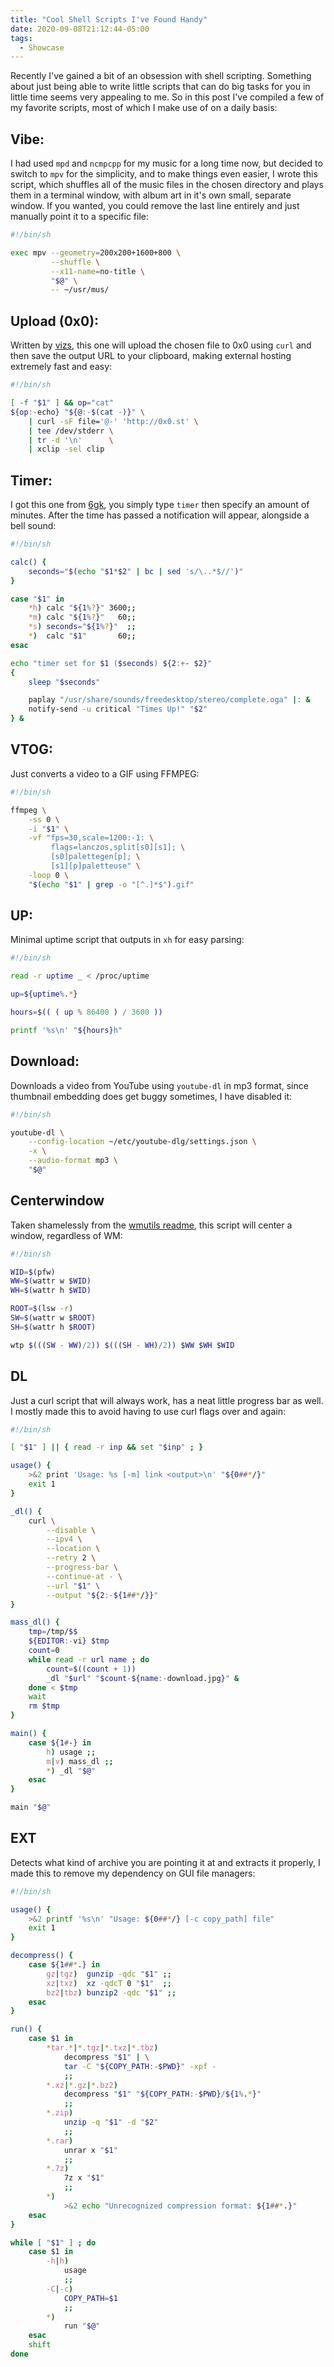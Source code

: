 ```yaml
---
title: "Cool Shell Scripts I've Found Handy"
date: 2020-09-08T21:12:44-05:00
tags:
  - Showcase
---
```


Recently I've gained a bit of an obsession with shell scripting. Something about just being able to write little scripts that can do big tasks for you in little time seems very appealing to me. So in this post I've compiled a few of my favorite scripts, most of which I make use of on a daily basis:

<!--more-->

## Vibe:

I had used `mpd` and `ncmpcpp` for my music for a long time now, but decided to switch to `mpv` for the simplicity, and to make things even easier, I wrote this script, which shuffles all of the music files in the chosen directory and plays them in a terminal window, with album art in it's own small, separate window. If you wanted, you could remove the last line entirely and just manually point it to a specific file:

```sh
#!/bin/sh

exec mpv --geometry=200x200+1600+800 \
         --shuffle \
         --x11-name=no-title \
         "$@" \
         -- ~/usr/mus/
```

## Upload (0x0):

Written by [vizs](https://github.com/vizs), this one will upload the chosen file to 0x0 using `curl` and then save the output URL to your clipboard, making external hosting extremely fast and easy:

```sh
#!/bin/sh

[ -f "$1" ] && op="cat"
${op:-echo} "${@:-$(cat -)}" \
	| curl -sF file='@-' 'http://0x0.st' \
	| tee /dev/stderr \
	| tr -d '\n'      \
	| xclip -sel clip
```

## Timer:

I got this one from [6gk](https://github.com/6gk), you simply type `timer` then specify an amount of minutes. After the time has passed a notification will appear, alongside a bell sound:

```sh
#!/bin/sh

calc() {
	seconds="$(echo "$1*$2" | bc | sed 's/\..*$//')"
}

case "$1" in
	*h) calc "${1%?}" 3600;;
	*m) calc "${1%?}"   60;;
	*s) seconds="${1%?}"  ;;
	*)  calc "$1"       60;;
esac

echo "timer set for $1 ($seconds) ${2:+- $2}"
{
	sleep "$seconds"

	paplay "/usr/share/sounds/freedesktop/stereo/complete.oga" |: &
	notify-send -u critical "Times Up!" "$2"
} &
```

## VTOG:

Just converts a video to a GIF using FFMPEG:

```sh
#!/bin/sh

ffmpeg \
	-ss 0 \
	-i "$1" \
	-vf "fps=30,scale=1200:-1: \
	     flags=lanczos,split[s0][s1]; \
	     [s0]palettegen[p]; \
	     [s1][p]paletteuse" \
	-loop 0 \
	"$(echo "$1" | grep -o "[^.]*$").gif"
```

## UP:

Minimal uptime script that outputs in `xh` for easy parsing:

```sh
#!/bin/sh

read -r uptime _ < /proc/uptime

up=${uptime%.*}

hours=$(( ( up % 86400 ) / 3600 ))

printf '%s\n' "${hours}h"
```

## Download:

Downloads a video from YouTube using `youtube-dl` in mp3 format, since thumbnail embedding does get buggy sometimes, I have disabled it:

```sh
#!/bin/sh

youtube-dl \
    --config-location ~/etc/youtube-dlg/settings.json \
    -x \
    --audio-format mp3 \
    "$@"
```

## Centerwindow

Taken shamelessly from the [wmutils readme](https://github.com/wmutils/core), this script will center a window, regardless of WM:

```sh
#!/bin/sh

WID=$(pfw)
WW=$(wattr w $WID)
WH=$(wattr h $WID)

ROOT=$(lsw -r)
SW=$(wattr w $ROOT)
SH=$(wattr h $ROOT)

wtp $(((SW - WW)/2)) $(((SH - WH)/2)) $WW $WH $WID
```

## DL

Just a curl script that will always work, has a neat little progress bar as well. I mostly made this to avoid having to use curl flags over and again:

```sh
#!/bin/sh

[ "$1" ] || { read -r inp && set "$inp" ; }

usage() {
    >&2 print 'Usage: %s [-m] link <output>\n' "${0##*/}"
    exit 1
}

_dl() {
    curl \
        --disable \
        --ipv4 \
        --location \
        --retry 2 \
        --progress-bar \
        --continue-at - \
        --url "$1" \
        --output "${2:-${1##*/}}"
}

mass_dl() {
    tmp=/tmp/$$
    ${EDITOR:-vi} $tmp
    count=0
    while read -r url name ; do
        count=$((count + 1))
        _dl "$url" "$count-${name:-download.jpg}" &
    done < $tmp
    wait
    rm $tmp
}

main() {
    case ${1#-} in
        h) usage ;;
        m|v) mass_dl ;;
        *) _dl "$@"
    esac
}

main "$@"
```

## EXT

Detects what kind of archive you are pointing it at and extracts it properly, I made this to remove my dependency on GUI file managers:

```sh
#!/bin/sh

usage() {
    >&2 printf '%s\n' "Usage: ${0##*/} [-c copy_path] file"
    exit 1
}

decompress() {
    case ${1##*.} in
        gz|tgz)  gunzip -qdc "$1" ;;
        xz|txz)  xz -qdcT 0 "$1"  ;;
        bz2|tbz) bunzip2 -qdc "$1" ;;
    esac
}

run() {
    case $1 in
        *tar.*|*.tgz|*.txz|*.tbz)
            decompress "$1" | \
            tar -C "${COPY_PATH:-$PWD}" -xpf -
            ;;
        *.xz|*.gz|*.bz2)
            decompress "$1" "${COPY_PATH:-$PWD}/${1%.*}"
            ;;
        *.zip)
            unzip -q "$1" -d "$2"
            ;;
        *.rar)
            unrar x "$1"
            ;;
        *.7z)
            7z x "$1"
            ;;
        *)
            >&2 echo "Unrecognized compression format: ${1##*.}"
    esac
}

while [ "$1" ] ; do
    case $1 in
        -h|h)
            usage
            ;;
        -C|-c)
            COPY_PATH=$1
            ;;
        *)
            run "$@"
    esac
    shift
done
```

